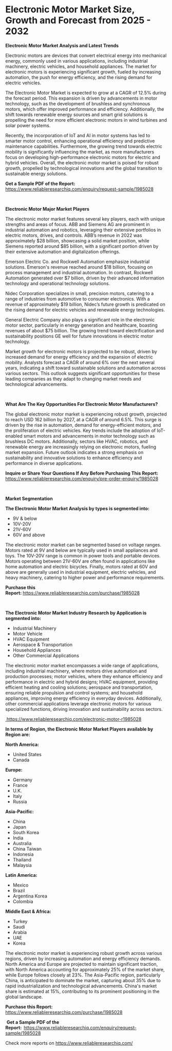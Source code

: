 <p><h1>Electronic Motor Market Size, Growth and Forecast from 2025 - 2032</h1></p><p><strong>Electronic Motor Market Analysis and Latest Trends</strong></p>
<p><p>Electronic motors are devices that convert electrical energy into mechanical energy, commonly used in various applications, including industrial machinery, electric vehicles, and household appliances. The market for electronic motors is experiencing significant growth, fueled by increasing automation, the push for energy efficiency, and the rising demand for electric vehicles.</p><p>The Electronic Motor Market is expected to grow at a CAGR of 12.5% during the forecast period. This expansion is driven by advancements in motor technology, such as the development of brushless and synchronous motors, which offer improved performance and efficiency. Additionally, the shift towards renewable energy sources and smart grid solutions is propelling the need for more efficient electronic motors in wind turbines and solar power systems. </p><p>Recently, the incorporation of IoT and AI in motor systems has led to smarter motor control, enhancing operational efficiency and predictive maintenance capabilities. Furthermore, the growing trend towards electric mobility is significantly influencing the market, as more manufacturers focus on developing high-performance electronic motors for electric and hybrid vehicles. Overall, the electronic motor market is poised for robust growth, propelled by technological innovations and the global transition to sustainable energy solutions.</p></p>
<p><strong>Get a Sample PDF of the Report:&nbsp;</strong> <a href="https://www.reliableresearchiq.com/enquiry/request-sample/1985028?utm_campaign=2843&utm_medium=2&utm_source=Github&utm_content=ia&utm_term=10042025&utm_id=electronic-motor">https://www.reliableresearchiq.com/enquiry/request-sample/1985028</a></p>
<p>&nbsp;</p>
<p><strong>Electronic Motor Major Market Players</strong></p>
<p><p>The electronic motor market features several key players, each with unique strengths and areas of focus. ABB and Siemens AG are prominent in industrial automation and robotics, leveraging their extensive portfolios in electric motors, drives, and controls. ABB’s revenue in 2022 was approximately $28 billion, showcasing a solid market position, while Siemens reported around $85 billion, with a significant portion driven by their extensive automation and digitalization offerings.</p><p>Emerson Electric Co. and Rockwell Automation emphasize industrial solutions. Emerson's revenue reached around $18 billion, focusing on process management and industrial automation. In contrast, Rockwell Automation generated over $7 billion, driven by their advanced information technology and operational technology solutions.</p><p>Nidec Corporation specializes in small, precision motors, catering to a range of industries from automotive to consumer electronics. With a revenue of approximately $19 billion, Nidec’s future growth is predicated on the rising demand for electric vehicles and renewable energy technologies.</p><p>General Electric Company also plays a significant role in the electronic motor sector, particularly in energy generation and healthcare, boasting revenues of about $75 billion. The growing trend toward electrification and sustainability positions GE well for future innovations in electric motor technology.</p><p>Market growth for electronic motors is projected to be robust, driven by increased demand for energy efficiency and the expansion of electric mobility. Analysts forecast a CAGR of around 6% over the next several years, indicating a shift toward sustainable solutions and automation across various sectors. This outlook suggests significant opportunities for these leading companies as they adapt to changing market needs and technological advancements.</p></p>
<p>&nbsp;</p>
<p><strong>What Are The Key Opportunities For Electronic Motor Manufacturers?</strong></p>
<p><p>The global electronic motor market is experiencing robust growth, projected to reach USD 162 billion by 2027, at a CAGR of around 6.5%. This surge is driven by the rise in automation, demand for energy-efficient motors, and the proliferation of electric vehicles. Key trends include the adoption of IoT-enabled smart motors and advancements in motor technology such as brushless DC motors. Additionally, sectors like HVAC, robotics, and renewable energy are increasingly relying on electronic motors, fueling market expansion. Future outlook indicates a strong emphasis on sustainability and innovative solutions to enhance efficiency and performance in diverse applications.</p></p>
<p><strong>Inquire or Share Your Questions If Any Before Purchasing This Report:</strong> <a href="https://www.reliableresearchiq.com/enquiry/pre-order-enquiry/1985028?utm_campaign=2843&utm_medium=2&utm_source=Github&utm_content=ia&utm_term=10042025&utm_id=electronic-motor">https://www.reliableresearchiq.com/enquiry/pre-order-enquiry/1985028</a></p>
<p>&nbsp;</p>
<p><strong>Market Segmentation</strong></p>
<p><strong>The Electronic Motor Market Analysis by types is segmented into:</strong></p>
<p><ul><li>9V & below</li><li>10V-20V</li><li>21V-60V</li><li>60V and above</li></ul></p>
<p><p>The electronic motor market can be segmented based on voltage ranges. Motors rated at 9V and below are typically used in small appliances and toys. The 10V-20V range is common in power tools and portable devices. Motors operating between 21V-60V are often found in applications like home automation and electric bicycles. Finally, motors rated at 60V and above are generally used in industrial equipment, electric vehicles, and heavy machinery, catering to higher power and performance requirements.</p></p>
<p><strong>Purchase this Report:&nbsp;</strong><a href="https://www.reliableresearchiq.com/purchase/1985028?utm_campaign=2843&utm_medium=2&utm_source=Github&utm_content=ia&utm_term=10042025&utm_id=electronic-motor">https://www.reliableresearchiq.com/purchase/1985028</a></p>
<p>&nbsp;</p>
<p><strong>The Electronic Motor Market Industry Research by Application is segmented into:</strong></p>
<p><ul><li>Industrial Machinery</li><li>Motor Vehicle</li><li>HVAC Equipment</li><li>Aerospace & Transportation</li><li>Household Appliances</li><li>Other Commercial Applications</li></ul></p>
<p><p>The electronic motor market encompasses a wide range of applications, including industrial machinery, where motors drive automation and production processes; motor vehicles, where they enhance efficiency and performance in electric and hybrid designs; HVAC equipment, providing efficient heating and cooling solutions; aerospace and transportation, ensuring reliable propulsion and control systems; and household appliances, improving energy efficiency in everyday devices. Additionally, other commercial applications leverage electronic motors for various specialized functions, driving innovation and sustainability across sectors.</p></p>
<p><a href="https://www.reliableresearchiq.com/electronic-motor-r1985028?utm_campaign=2843&utm_medium=2&utm_source=Github&utm_content=ia&utm_term=10042025&utm_id=electronic-motor">&nbsp;https://www.reliableresearchiq.com/electronic-motor-r1985028</a></p>
<p><strong>In terms of Region, the Electronic Motor Market Players available by Region are:</strong></p>
<p>
    <p> <strong> North America: </strong>
        <ul>
            <li>United States</li>
            <li>Canada</li>
        </ul>
        </p> 
    <p> <strong> Europe: </strong>
        <ul>
            <li>Germany</li>
            <li>France</li>
            <li>U.K.</li>
            <li>Italy</li>
            <li>Russia</li>
        </ul>
        </p> 
    <p> <strong> Asia-Pacific: </strong>
        <ul>
            <li>China</li>
            <li>Japan</li>
            <li>South Korea</li>
            <li>India</li>
            <li>Australia</li>
            <li>China Taiwan</li>
            <li>Indonesia</li>
            <li>Thailand</li>
            <li>Malaysia</li>
        </ul>
        </p> 
    <p> <strong> Latin America: </strong>
        <ul>
            <li>Mexico</li>
            <li>Brazil</li>
            <li>Argentina Korea</li>
            <li>Colombia</li>
        </ul>
        </p> 
    <p> <strong> Middle East & Africa: </strong>
        <ul>
            <li>Turkey</li>
            <li>Saudi</li>
            <li>Arabia</li>
            <li>UAE</li>
            <li>Korea</li>
        </ul>
    </p>
    </p>
<p><p>The electronic motor market is experiencing robust growth across various regions, driven by increasing automation and energy efficiency demands. North America and Europe are projected to maintain significant traction, with North America accounting for approximately 25% of the market share, while Europe follows closely at 23%. The Asia-Pacific region, particularly China, is anticipated to dominate the market, capturing about 35% due to rapid industrialization and technological advancements. China's market share is estimated at 15%, contributing to its prominent positioning in the global landscape.</p></p>
<p><strong>Purchase this Report: </strong><a href="https://www.reliableresearchiq.com/purchase/1985028?utm_campaign=2843&utm_medium=2&utm_source=Github&utm_content=ia&utm_term=10042025&utm_id=electronic-motor">https://www.reliableresearchiq.com/purchase/1985028</a></p>
<p>&nbsp;<strong>Get a Sample PDF of the Report:&nbsp;&nbsp;</strong><a href="https://www.reliableresearchiq.com/enquiry/request-sample/1985028?utm_campaign=2843&utm_medium=2&utm_source=Github&utm_content=ia&utm_term=10042025&utm_id=electronic-motor">https://www.reliableresearchiq.com/enquiry/request-sample/1985028</a></p>
<p><strong></strong></p>
<p>Check more reports on <a href="https://www.reliableresearchiq.com/?utm_campaign=2843&utm_medium=2&utm_source=Github&utm_content=ia&utm_term=10042025&utm_id=electronic-motor">https://www.reliableresearchiq.com/</a></p>